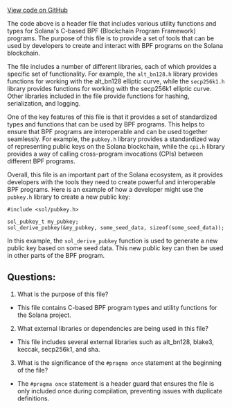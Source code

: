 
[View code on GitHub](https://github.com/solana-labs/solana/blob/master/sdk/bpf/c/inc/solana_sdk.h)

The code above is a header file that includes various utility functions and types for Solana's C-based BPF (Blockchain Program Framework) programs. The purpose of this file is to provide a set of tools that can be used by developers to create and interact with BPF programs on the Solana blockchain.

The file includes a number of different libraries, each of which provides a specific set of functionality. For example, the `alt_bn128.h` library provides functions for working with the alt_bn128 elliptic curve, while the `secp256k1.h` library provides functions for working with the secp256k1 elliptic curve. Other libraries included in the file provide functions for hashing, serialization, and logging.

One of the key features of this file is that it provides a set of standardized types and functions that can be used by BPF programs. This helps to ensure that BPF programs are interoperable and can be used together seamlessly. For example, the `pubkey.h` library provides a standardized way of representing public keys on the Solana blockchain, while the `cpi.h` library provides a way of calling cross-program invocations (CPIs) between different BPF programs.

Overall, this file is an important part of the Solana ecosystem, as it provides developers with the tools they need to create powerful and interoperable BPF programs. Here is an example of how a developer might use the `pubkey.h` library to create a new public key:

```
#include <sol/pubkey.h>

sol_pubkey_t my_pubkey;
sol_derive_pubkey(&my_pubkey, some_seed_data, sizeof(some_seed_data));
```

In this example, the `sol_derive_pubkey` function is used to generate a new public key based on some seed data. This new public key can then be used in other parts of the BPF program.
## Questions: 
 1. What is the purpose of this file?
- This file contains C-based BPF program types and utility functions for the Solana project.

2. What external libraries or dependencies are being used in this file?
- This file includes several external libraries such as alt_bn128, blake3, keccak, secp256k1, and sha.

3. What is the significance of the `#pragma once` statement at the beginning of the file?
- The `#pragma once` statement is a header guard that ensures the file is only included once during compilation, preventing issues with duplicate definitions.